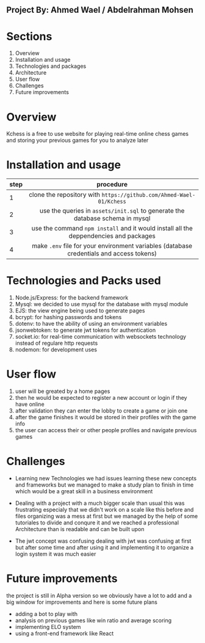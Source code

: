 ## Project By: Ahmed Wael / Abdelrahman Mohsen

# Sections

1. Overview
2. Installation and usage
3. Technologies and packages
4. Architecture
5. User flow 
6. Challenges
7. Future improvements

# Overview

Kchess is a free to use website for playing real-time online chess games and storing your previous games for you to analyze later

# Installation and usage

| step | procedure     |
| ---- |:-------------:|
| 1    | clone the repository with `https://github.com/Ahmed-Wael-01/Kchess` |
| 2    | use the queries in `assets/init.sql`  to generate the database schema in mysql     |
| 3    | use the command `npm install` and it would install all the deppendencies and packages      |
| 4 | make `.env` file for your environment variables (database credentials and access tokens) |

# Technologies and Packs used

1. Node.js/Express: for the backend framework
2. Mysql: we decided to use mysql for the database with mysql module
3. EJS: the view engine being used to generate pages
4. bcrypt: for hashing passwords and tokens
5. dotenv: to have the ability of using an environment variables 
6. jsonwebtoken: to generate jwt tokens for authentication
7. socket.io: for real-time communication with websockets technology instead of regulare http requests
8. nodemon: for development uses 

# User flow

1. user will be greated by a home pages
2. then he would be expected to register a new account or login if they have online
3. after validation they can enter the lobby to create a game or join one 
4. after the game finishes it would be stored in their profiles with the game info
5. the user can access their or other people profiles and navigate previous games

# Challenges

- Learning new Technologies
we had issues learning these new concepts and frameworks but we managed to make a study plan to finish in time which would be a great skill in a business environment

- Dealing with a project with a much bigger scale than usual
this was frustrating especialy that we didn't work on a scale like this before and files organizing was a mess at first but we managed by the help of some tutoriales to divide and conqure it and we reached a professional Architecture than is readable and can be built upon

- The jwt concept was confusing
dealing with jwt was confusing at first but after some time and after using it and implementing it to organize a login system it was much easier

# Future improvements

 the project is still in Alpha version so we obviously have a lot to add and a big window for improvements and here is some future plans

- adding a bot to play with
- analysis on previous games like win ratio and average scoring
- implementing ELO system
- using a front-end framework like React
